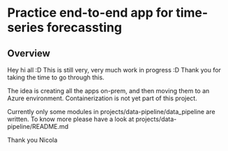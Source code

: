 # Practice end-to-end app for time-series forecassting

## Overview

Hey hi all :D
This is still very, very much work in progress :D
Thank you for taking the time to go through this.

The idea is creating all the apps on-prem, and then moving them to an Azure environment.
Containerization is not yet part of this project.

Currently only some modules in projects/data-pipeline/data_pipeline are written.
To know more please have a look at projects/data-pipeline/README.md

Thank you
Nicola